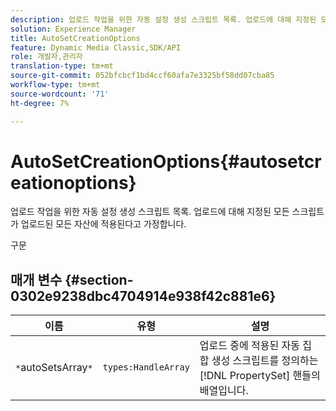 ```yaml
---
description: 업로드 작업을 위한 자동 설정 생성 스크립트 목록. 업로드에 대해 지정된 모든 스크립트가 업로드된 모든 자산에 적용된다고 가정합니다.
solution: Experience Manager
title: AutoSetCreationOptions
feature: Dynamic Media Classic,SDK/API
role: 개발자,관리자
translation-type: tm+mt
source-git-commit: 052bfcbcf1bd4ccf60afa7e3325bf58dd07cba85
workflow-type: tm+mt
source-wordcount: '71'
ht-degree: 7%

---
```



# AutoSetCreationOptions{#autosetcreationoptions}

업로드 작업을 위한 자동 설정 생성 스크립트 목록. 업로드에 대해 지정된 모든 스크립트가 업로드된 모든 자산에 적용된다고 가정합니다.

구문

## 매개 변수 {#section-0302e9238dbc4704914e938f42c881e6}

| 이름 | 유형 | 설명 |
|---|---|---|
| `*`autoSetsArray`*` | `types:HandleArray` | 업로드 중에 적용된 자동 집합 생성 스크립트를 정의하는 [!DNL PropertySet] 핸들의 배열입니다. |

